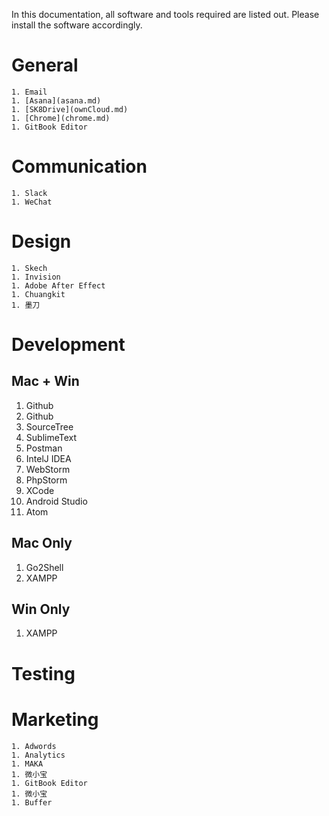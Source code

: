 In this documentation, all software and tools required are listed out. Please install the software accordingly.

# General
    1. Email
    1. [Asana](asana.md)
    1. [SK8Drive](ownCloud.md)
    1. [Chrome](chrome.md)
    1. GitBook Editor
    
# Communication
    1. Slack
    1. WeChat
    
# Design
    1. Skech
    1. Invision
    1. Adobe After Effect
    1. Chuangkit
    1. 墨刀
    
# Development

## Mac + Win
1. Github
1. Github
1. SourceTree
1. SublimeText
1. Postman
1. IntelJ IDEA
1. WebStorm
1. PhpStorm
1. XCode
1. Android Studio
1. Atom

## Mac Only
1. Go2Shell
1. XAMPP

## Win Only
1. XAMPP

# Testing

# Marketing
    1. Adwords
    1. Analytics
    1. MAKA
    1. 微小宝
    1. GitBook Editor
    1. 微小宝
    1. Buffer

